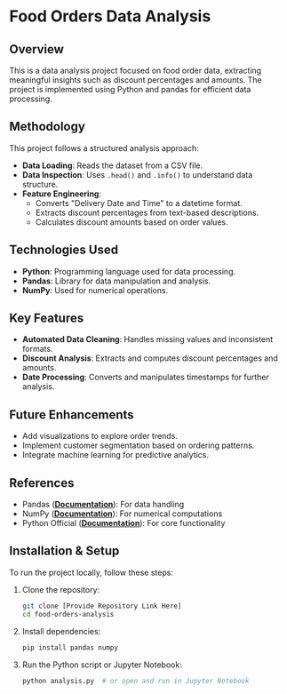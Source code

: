 # Food Orders Data Analysis

## Overview
This is a data analysis project focused on food order data, extracting meaningful insights such as discount percentages and amounts. The project is implemented using Python and pandas for efficient data processing.

## Methodology
This project follows a structured analysis approach:

- **Data Loading**: Reads the dataset from a CSV file.
- **Data Inspection**: Uses `.head()` and `.info()` to understand data structure.
- **Feature Engineering**:
  - Converts "Delivery Date and Time" to a datetime format.
  - Extracts discount percentages from text-based descriptions.
  - Calculates discount amounts based on order values.

## Technologies Used
- **Python**: Programming language used for data processing.
- **Pandas**: Library for data manipulation and analysis.
- **NumPy**: Used for numerical operations.

## Key Features
- **Automated Data Cleaning**: Handles missing values and inconsistent formats.
- **Discount Analysis**: Extracts and computes discount percentages and amounts.
- **Date Processing**: Converts and manipulates timestamps for further analysis.

## Future Enhancements
- Add visualizations to explore order trends.
- Implement customer segmentation based on ordering patterns.
- Integrate machine learning for predictive analytics.

## References
- Pandas ([**Documentation**](https://pandas.pydata.org/docs/user_guide/missing_data.html)): For data handling
- NumPy ([**Documentation**](https://numpy.org/devdocs/reference/index.html#reference)): For numerical computations
- Python Official ([**Documentation**](https://docs.python.org/3/)): For core functionality

## Installation & Setup
To run the project locally, follow these steps:

1. Clone the repository:
   ```bash
   git clone [Provide Repository Link Here]
   cd food-orders-analysis
   ```
2. Install dependencies:
   ```bash
   pip install pandas numpy
   ```
3. Run the Python script or Jupyter Notebook:
   ```bash
   python analysis.py  # or open and run in Jupyter Notebook
   ```

